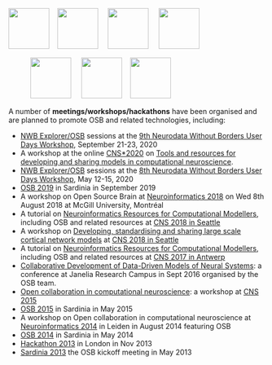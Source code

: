 
<p align="centre"><a href="http://www.opensourcebrain.org/docs/Help/Meetings#Sardinia_2013"><img src="http://opensourcebrain.org/attachments/download/42/osbbanner.png" height="80"/></a>  &nbsp;&nbsp;
<a href="http://www.opensourcebrain.org/docs/Help/Meetings#Hackathon_2013"><img src="http://opensourcebrain.org/attachments/download/106/OSBHackathon1.png" height="80"/></a>  &nbsp; &nbsp;
<a href="http://www.opensourcebrain.org/docs/Help/Meetings#OSB_2014"><img src="http://opensourcebrain.org/attachments/download/176/OSBalghero.png" height="80"/></a>  &nbsp; &nbsp;
<a href="http://www.opensourcebrain.org/docs/Help/Meetings#OSB_2015"><img src="https://raw.githubusercontent.com/OpenSourceBrain/OSB_Documentation/master/resources/images/osb2015.png" height="80"/></a> </p>

<p align="centre"> &nbsp; &nbsp; &nbsp; &nbsp; &nbsp; &nbsp;<a href="http://www.opensourcebrain.org/docs/Help/Meetings#CNS_2015"><img src="https://raw.githubusercontent.com/OpenSourceBrain/OSB_Documentation/master/resources/images/CNS2105_WS.png" height="80"/></a>  &nbsp; &nbsp;
<a href="http://www.cnsorg.org/cns-2018-tutorials"><img src="https://raw.githubusercontent.com/NeuralEnsemble/NeuroinformaticsTutorial/master/Exercises/images/Logos.png" height="80"/></a>   &nbsp;&nbsp;
<a href="http://www.opensourcebrain.org/docs/Help/Meetings#Neuroinformatics_2018"><img src="https://raw.githubusercontent.com/OpenSourceBrain/OSB_Documentation/master/resources/images/osb2018.png" height="80"/></a> </p>

A number of **meetings/workshops/hackathons** have been organised and are planned to promote OSB and related technologies, including:

- [NWB Explorer/OSB](http://nwbexplorer.opensourcebrain.org/) sessions at the [9th Neurodata Without Borders User Days Workshop](https://neurodatawithoutborders.github.io/nwb_hackathons/HCK09_2020_Remote/), September 21-23, 2020
- A workshop at the online [CNS*2020](https://www.cnsorg.org/cns-2020) on [Tools and resources for developing and sharing models in computational neuroscience](https://neuralensemble.github.io/Networks_SIG/CNS2020).
- [NWB Explorer/OSB](http://nwbexplorer.opensourcebrain.org/) sessions at the [8th Neurodata Without Borders User Days Workshop](https://neurodatawithoutborders.github.io/nwb_hackathons/HCK08_2020_Remote/), May 12-15, 2020
- [OSB 2019](http://www.opensourcebrain.org/docs/Help/Meetings#OSB_2019) in Sardinia in September 2019
- A workshop on Open Source Brain at [Neuroinformatics 2018](http://www.opensourcebrain.org/docs/Help/Meetings#Neuroinformatics_2018) on Wed 8th August 2018 at McGill University, Montréal
- A tutorial on [Neuroinformatics Resources for Computational Modellers](http://www.cnsorg.org/cns-2018-tutorials), including OSB and related resources at [CNS 2018 in Seattle](http://www.cnsorg.org/cns-2018)
- A workshop on [Developing, standardising and sharing large scale cortical network models](http://www.opensourcebrain.org/docs/Help/Meetings#CNS_2018) at [CNS 2018 in Seattle](http://www.cnsorg.org/cns-2018)
- A tutorial on [Neuroinformatics Resources for Computational Modellers](http://www.cnsorg.org/cns-2017-tutorials#t6), including OSB and related resources at [CNS 2017 in Antwerp](http://www.cnsorg.org/cns-2017)
- [Collaborative Development of Data-Driven Models of Neural Systems](https://www.janelia.org/you-janelia/conferences/collaborative-development-data-driven-models-neural-systems): a conference at Janelia Research Campus in Sept 2016 organised by the OSB team.
- [Open collaboration in computational neuroscience](http://www.opensourcebrain.org/docs/Help/Meetings#CNS_2015): a workshop at [CNS 2015](http://www.cnsorg.org/cns-2015-prague)
- [OSB 2015](http://www.opensourcebrain.org/docs/Help/Meetings#OSB_2015) in Sardinia in May 2015
-   A workshop on Open collaboration in computational neuroscience at [Neuroinformatics 2014](http://www.opensourcebrain.org/docs/Help/Meetings#Neuroinformatics_2014) in Leiden in August 2014 featuring OSB
-   [OSB 2014](http://www.opensourcebrain.org/docs/Help/Meetings#OSB_2014) in Sardinia in May 2014
-   [Hackathon 2013](http://www.opensourcebrain.org/docs/Help/Meetings#Hackathon_2013) in London in Nov 2013
-   [Sardinia 2013](http://www.opensourcebrain.org/docs/Help/Meetings#Sardinia_2013) the OSB kickoff meeting in May 2013
